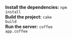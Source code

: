 **Install the dependencies:**
<code>npm install</code><br>
**Build the project:**
<code>cake build</code><br>
**Run the server:**
<code>coffee app.coffee</code><br>